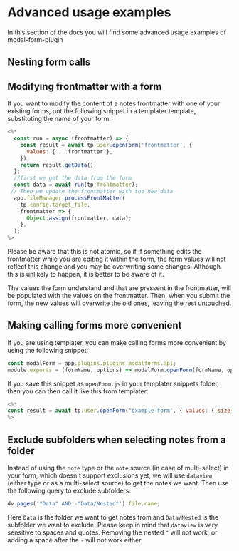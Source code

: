 # Advanced usage examples

In this section of the docs you will find some advanced usage examples of modal-form-plugin

## Nesting form calls

## Modifying frontmatter with a form

If you want to modify the content of a notes frontmatter with one of your existing forms, put the following
snippet in a templater template, substituting the name of your form:

```javascript
<%*
  const run = async (frontmatter) => {
    const result = await tp.user.openForm('frontmatter', {
      values: { ...frontmatter },
    });
    return result.getData();
  };
  //first we get the data from the form
  const data = await run(tp.frontmatter);
 // Then we update the frontmatter with the new data
  app.fileManager.processFrontMatter(
    tp.config.target_file,
    frontmatter => {
      Object.assign(frontmatter, data);
    },
  );
%>
```

Please be aware that this is not atomic, so if if something edits the frontmatter while you are editing it within the form,
the form values will not reflect this change and you may be overwriting some changes. Although this is unlikely to happen, it is better to be aware of it.

The values the form understand and that are pressent in the frontmatter, will be populated with the values on the frontmatter.
Then, when you submit the form, the new values will overwrite the old ones, leaving the rest untouched.

## Making calling forms more convenient

If you are using templater, you can make calling forms more convenient by using the following snippet:

```js
const modalForm = app.plugins.plugins.modalforms.api;
module.exports = (formName, options) => modalForm.openForm(formName, options);
```

If you save this snippet as `openForm.js` in your templater snippets folder, then you can then call it like this from templater:

```js
<%*
const result = await tp.user.openForm('example-form', { values: { size: 'large' }});
%>
```

## Exclude subfolders when selecting notes from a folder

Instead of using the `note` type or the `note` source (in case of multi-select) in your form, which doesn't support exclusions yet, we will use `dataview` (either type or as a multi-select source) to get the notes we want.
Then use the following query to exclude subfolders:

```js
dv.pages('"Data" AND -"Data/Nested"').file.name;
```

Here `Data` is the folder we want to get notes from and `Data/Nested` is the subfolder we want to exclude.
Please keep in mind that `dataview` is very sensitive to spaces and quotes. Removing the nested `"` will not work, or adding a space after the `-` will not work either.
